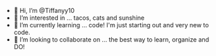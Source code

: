 - 👋 Hi, I’m @Tiffanyy10
- 👀 I’m interested in ... tacos, cats and sunshine
- 🌱 I’m currently learning ... code! I'm just starting out and very new to code.
- 💞️ I’m looking to collaborate on ... the best way to learn, organize and DO!

<!---
Tiffanyy10/Tiffanyy10 is a ✨ special ✨ repository because its `README.md` (this file) appears on your GitHub profile.
You can click the Preview link to take a look at your changes.
--->
